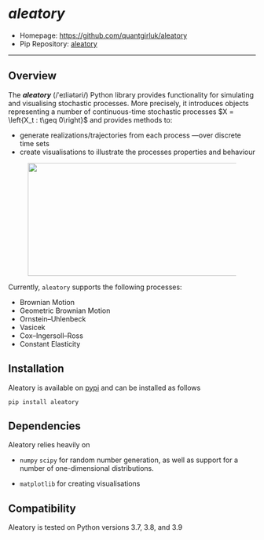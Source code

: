 # *aleatory*

- Homepage: https://github.com/quantgirluk/aleatory
- Pip Repository: [aleatory](https://pypi.org/project/aleatory/)

---
## Overview

The **_aleatory_** (/ˈeɪliətəri/) Python library provides functionality for simulating and visualising
stochastic processes. More precisely, it introduces objects representing a number of continuous-time
stochastic processes $X = \left{X_t : t\geq 0\right}$ and provides methods to:

- generate realizations/trajectories from each process —over discrete time sets
- create visualisations to illustrate the processes properties and behaviour


<figure>
  <p><img src="https://raw.githubusercontent.com/quantgirluk/aleatory/main/docs/source/_static/vasicek_process_drawn.png"
    width="500" height="230">
</figure>

Currently, `aleatory` supports the following processes:

- Brownian Motion
- Geometric Brownian Motion
- Ornstein–Uhlenbeck
- Vasicek
- Cox–Ingersoll–Ross
- Constant Elasticity


## Installation


Aleatory is available on [pypi](https://pypi.python.org/pypi) and can be
installed as follows


```
pip install aleatory
```

## Dependencies


Aleatory relies heavily on

- ``numpy``  ``scipy`` for random number generation, as well as support for a number of one-dimensional distributions.

- ``matplotlib`` for creating visualisations

## Compatibility


Aleatory is tested on Python versions 3.7, 3.8, and 3.9
